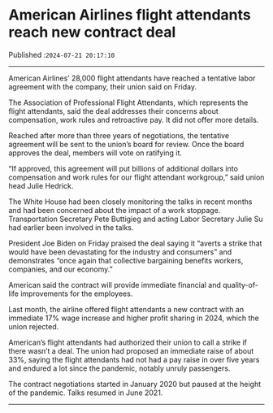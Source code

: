 # American Airlines flight attendants reach new contract deal

Published :`2024-07-21 20:17:10`

---

American Airlines’ 28,000 flight attendants have reached a tentative labor agreement with the company, their union said on Friday.

The Association of Professional Flight Attendants, which represents the flight attendants, said the deal addresses their concerns about compensation, work rules and retroactive pay. It did not offer more details.

Reached after more than three years of negotiations, the tentative agreement will be sent to the union’s board for review. Once the board approves the deal, members will vote on ratifying it.

“If approved, this agreement will put billions of additional dollars into compensation and work rules for our flight attendant workgroup,” said union head Julie Hedrick.

The White House had been closely monitoring the talks in recent months and had been concerned about the impact of a work stoppage. Transportation Secretary Pete Buttigieg and acting Labor Secretary Julie Su had earlier been involved in the talks.

President Joe Biden on Friday praised the deal saying it “averts a strike that would have been devastating for the industry and consumers” and demonstrates “once again that collective bargaining benefits workers, companies, and our economy.”

American said the contract will provide immediate financial and quality-of-life improvements for the employees.

Last month, the airline offered flight attendants a new contract with an immediate 17% wage increase and higher profit sharing in 2024, which the union rejected.

American’s flight attendants had authorized their union to call a strike if there wasn’t a deal. The union had proposed an immediate raise of about 33%, saying the flight attendants had not had a pay raise in over five years and endured a lot since the pandemic, notably unruly passengers.

The contract negotiations started in January 2020 but paused at the height of the pandemic. Talks resumed in June 2021.

---

